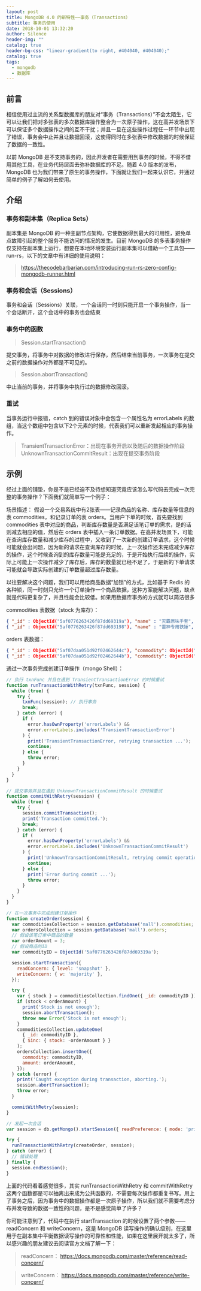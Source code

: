 ```yaml
---
layout: post
title: MongoDB 4.0 的新特性——事务（Transactions）
subtitle: 事务的使用
date: 2018-10-01 13:32:20
author: Silence
header-img: ""
catalog: true
header-bg-css: "linear-gradient(to right, #404040, #404040);"
catalog: true
tags:
  - mongodb
  - 数据库
---
```


## 前言

相信使用过主流的关系型数据库的朋友对“事务（Transactions）”不会太陌生，它可以让我们把对多张表的多次数据库操作整合为一次原子操作，这在高并发场景下可以保证多个数据操作之间的互不干扰；并且一旦在这些操作过程任一环节中出现了错误，事务会中止并且让数据回滚，这使得同时在多张表中修改数据的时候保证了数据的一致性。

以前 MongoDB 是不支持事务的，因此开发者在需要用到事务的时候，不得不借用其他工具，在业务代码层面去弥补数据库的不足。随着 4.0 版本的发布，MongoDB 也为我们带来了原生的事务操作，下面就让我们一起来认识它，并通过简单的例子了解如何去使用。

## 介绍

### 事务和副本集（Replica Sets）

副本集是 MongoDB 的一种主副节点架构，它使数据得到最大的可用性，避免单点故障引起的整个服务不能访问的情况的发生。目前 MongoDB 的多表事务操作仅支持在副本集上运行，想要在本地环境安装运行副本集可以借助一个工具包——run-rs，以下的文章中有详细的使用说明：

> <https://thecodebarbarian.com/introducing-run-rs-zero-config-mongodb-runner.html>

### 事务和会话（Sessions）

事务和会话（Sessions）关联，一个会话同一时刻只能开启一个事务操作，当一个会话断开，这个会话中的事务也会结束

### 事务中的函数
>Session.startTransaction()

提交事务，将事务中对数据的修改进行保存，然后结束当前事务，一次事务在提交之前的数据操作对外都是不可见的。
>Session.abortTransaction()

中止当前的事务，并将事务中执行过的数据修改回滚。

### 重试
当事务运行中报错，catch 到的错误对象中会包含一个属性名为 errorLabels 的数组，当这个数组中包含以下2个元素的时候，代表我们可以重新发起相应的事务操作。
> TransientTransactionError：出现在事务开启以及随后的数据操作阶段
> UnknownTransactionCommitResult：出现在提交事务阶段

## 示例
经过上面的铺垫，你是不是已经迫不及待想知道究竟应该怎么写代码去完成一次完整的事务操作？下面我们就简单写一个例子：

场景描述：  假设一个交易系统中有2张表——记录商品的名称、库存数量等信息的表 commodities，和记录订单的表 orders。当用户下单的时候，首先要找到 commodities 表中对应的商品，判断库存数量是否满足该笔订单的需求，是的话则减去相应的值，然后在 orders 表中插入一条订单数据。在高并发场景下，可能在查询库存数量和减少库存的过程中，又收到了一次新的创建订单请求，这个时候可能就会出问题，因为新的请求在查询库存的时候，上一次操作还未完成减少库存的操作，这个时候查询到的库存数量可能是充足的，于是开始执行后续的操作，实际上可能上一次操作减少了库存后，库存的数量就已经不足了，于是新的下单请求可能就会导致实际创建的订单数量超过库存数量。

以往要解决这个问题，我们可以用给商品数据“加锁”的方式，比如基于 Redis 的各种锁，同一时刻只允许一个订单操作一个商品数据，这种方案能解决问题，缺点就是代码更复杂了，并且性能会比较低。如果用数据库事务的方式就可以简洁很多

commodities 表数据（stock 为库存）：

```json
{ "_id" : ObjectId("5af0776263426f87dd69319a"), "name" : "灭霸原味手套", "stock" : 5 }
{ "_id" : ObjectId("5af0776263426f87dd693198"), "name" : "雷神专用铁锤", "stock" : 2 }
```

orders 表数据：

```json
{ "_id" : ObjectId("5af07daa051d92f02462644c"), "commodity": ObjectId("5af0776263426f87dd69319a"), "amount": 2 }
{ "_id" : ObjectId("5af07daa051d92f02462644b"), "commodity": ObjectId("5af0776263426f87dd693198"), "amount": 3 }
```

通过一次事务完成创建订单操作（mongo Shell）：

```js
// 执行 txnFunc 并且在遇到 TransientTransactionError 的时候重试
function runTransactionWithRetry(txnFunc, session) {
  while (true) {
    try {
      txnFunc(session); // 执行事务
      break;
    } catch (error) {
      if (
        error.hasOwnProperty('errorLabels') &&
        error.errorLabels.includes('TransientTransactionError')
      ) {
        print('TransientTransactionError, retrying transaction ...');
        continue;
      } else {
        throw error;
      }
    }
  }
}

// 提交事务并且在遇到 UnknownTransactionCommitResult 的时候重试
function commitWithRetry(session) {
  while (true) {
    try {
      session.commitTransaction();
      print('Transaction committed.');
      break;
    } catch (error) {
      if (
        error.hasOwnProperty('errorLabels') &&
        error.errorLabels.includes('UnknownTransactionCommitResult')
      ) {
        print('UnknownTransactionCommitResult, retrying commit operation ...');
        continue;
      } else {
        print('Error during commit ...');
        throw error;
      }
    }
  }
}

// 在一次事务中完成创建订单操作
function createOrder(session) {
  var commoditiesCollection = session.getDatabase('mall').commodities;
  var ordersCollection = session.getDatabase('mall').orders;
  // 假设该笔订单中商品的数量
  var orderAmount = 3;
  // 假设商品的ID
  var commodityID = ObjectId('5af0776263426f87dd69319a');

  session.startTransaction({
    readConcern: { level: 'snapshot' },
    writeConcern: { w: 'majority' },
  });

  try {
    var { stock } = commoditiesCollection.findOne({ _id: commodityID });
    if (stock < orderAmount) {
      print('Stock is not enough');
      session.abortTransaction();
      throw new Error('Stock is not enough');
    }
    commoditiesCollection.updateOne(
      { _id: commodityID },
      { $inc: { stock: -orderAmount } }
    );
    ordersCollection.insertOne({
      commodity: commodityID,
      amount: orderAmount,
    });
  } catch (error) {
    print('Caught exception during transaction, aborting.');
    session.abortTransaction();
    throw error;
  }

  commitWithRetry(session);
}

// 发起一次会话
var session = db.getMongo().startSession({ readPreference: { mode: 'primary' } });

try {
  runTransactionWithRetry(createOrder, session);
} catch (error) {
  // 错误处理
} finally {
  session.endSession();
}
```
上面的代码看着感觉很多，其实 runTransactionWithRetry 和 commitWithRetry 这两个函数都是可以抽离出来成为公共函数的，不需要每次操作都重复书写。用上了事务之后，因为事务中的数据操作都是一次原子操作，所以我们就不需要考虑分布并发导致的数据一致性的问题，是不是感觉简单了许多？

你可能注意到了，代码中在执行 startTransaction 的时候设置了两个参数——readConcern 和 writeConcern，这是 MongoDB 读写操作的确认级别，在这里用于在副本集中平衡数据读写操作的可靠性和性能，如果在这里展开就太多了，所以感兴趣的朋友建议去阅读官方文档了解一下：

> readConcern： <https://docs.mongodb.com/master/reference/read-concern/>

> writeConcern： <https://docs.mongodb.com/master/reference/write-concern/>
